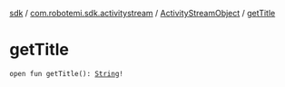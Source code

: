 [sdk](../../index.md) / [com.robotemi.sdk.activitystream](../index.md) / [ActivityStreamObject](index.md) / [getTitle](./get-title.md)

# getTitle

`open fun getTitle(): `[`String`](https://kotlinlang.org/api/latest/jvm/stdlib/kotlin/-string/index.html)`!`